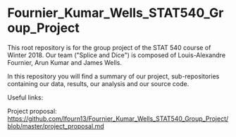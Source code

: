 # Fournier_Kumar_Wells_STAT540_Group_Project
This root repository is for the group project of the STAT 540 course of Winter 2018. 
Our team ("Splice and Dice") is composed of Louis-Alexandre Fournier, Arun Kumar and James Wells. 

In this repository you will find a summary of our project, sub-repositories containing our data, results, our analysis and our source code. 

Useful links:

Project proposal: https://github.com/lfourn13/Fournier_Kumar_Wells_STAT540_Group_Project/blob/master/project_proposal.md 
